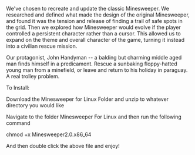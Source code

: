 We've chosen to recreate and update the classic Minesweeper.
We researched and defined what made the design of the original Minesweeper, and found it was the tension and release of finding a trail of safe spots in the grid.
Then we explored how Minesweeper would evolve if the player controlled a persistent character rather than a cursor.
This allowed us to expand on the theme and overall character of the game, turning it instead into a civilian rescue mission.

Our protagonist, John Handyman -- a balding but charming middle aged man finds himself in a predicament. Rescue a sunbaking floppy-hatted young man from a minefield, or 
leave and return to his holiday in paraguay.
A real trolley problem.


To Install:

Download the Minesweeper for Linux Folder and unzip to whatever directory you would like

Navigate to the folder Minesweeper For Linux and then run the following command

chmod +x Minesweeper2.0.x86_64

And then double click the above file and enjoy!
